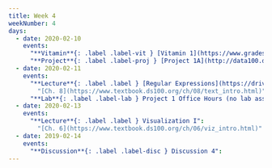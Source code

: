 ```yaml
---
title: Week 4
weekNumber: 4
days:
  - date: 2020-02-10
    events:
      "**Vitamin**{: .label .label-vit } [Vitamin 1](https://www.gradescope.com/courses/78615/assignments/353070/) (due Feb. 10)":
      "**Project**{: .label .label-proj } [Project 1A](http://data100.datahub.berkeley.edu/hub/user-redirect/git-sync?repo=https://github.com/DS-100/sp20&subPath=proj/proj1a/) (due Feb. 17)":
  - date: 2020-02-11
    events:
      "**Lecture**{: .label .label } [Regular Expressions](https://drive.google.com/open?id=1mfpm9FWR_ipvxEavzevHm3WlGh_hZncQ) ([webcast])(https://www.youtube.com/watch?v=QERcX1vyR04) ([code](http://data100.datahub.berkeley.edu/hub/user-redirect/git-sync?repo=https://github.com/DS-100/sp20&subPath=lecture/lec07/))":
        "[Ch. 8](https://www.textbook.ds100.org/ch/08/text_intro.html)"
      "**Lab**{: .label .label-lab } Project 1 Office Hours (no lab assignment)":
  - date: 2020-02-13
    events:
      "**Lecture**{: .label .label } Visualization I":
        "[Ch. 6](https://www.textbook.ds100.org/ch/06/viz_intro.html)"
  - date: 2019-02-14
    events:
      "**Discussion**{: .label .label-disc } Discussion 4":
---
```

